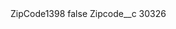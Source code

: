 <?xml version="1.0" encoding="UTF-8"?>
<CustomMetadata xmlns="http://soap.sforce.com/2006/04/metadata" xmlns:xsi="http://www.w3.org/2001/XMLSchema-instance" xmlns:xsd="http://www.w3.org/2001/XMLSchema">
    <label>ZipCode1398</label>
    <protected>false</protected>
    <values>
        <field>Zipcode__c</field>
        <value xsi:type="xsd:string">30326</value>
    </values>
</CustomMetadata>
